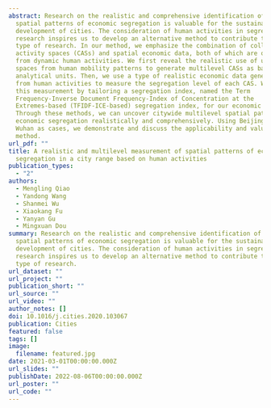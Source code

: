 ```yaml
---
abstract: Research on the realistic and comprehensive identification of citywide
  spatial patterns of economic segregation is valuable for the sustainable
  development of cities. The consideration of human activities in segregation
  research inspires us to develop an alternative method to contribute to this
  type of research. In our method, we emphasize the combination of collective
  activity spaces (CASs) and spatial economic data, both of which are obtained
  from dynamic human activities. We first reveal the realistic use of urban
  spaces from human mobility patterns to generate multilevel CASs as basic
  analytical units. Then, we use a type of realistic economic data generated
  from human activities to measure the segregation level of each CAS. We realize
  this measurement by tailoring a segregation index, named the Term
  Frequency-Inverse Document Frequency-Index of Concentration at the
  Extremes-based (TFIDF-ICE-based) segregation index, for our economic data.
  Through these methods, we can uncover citywide multilevel spatial patterns of
  economic segregation realistically and comprehensively. Using Beijing and
  Wuhan as cases, we demonstrate and discuss the applicability and value of our
  method.
url_pdf: ""
title: A realistic and multilevel measurement of spatial patterns of economic
  segregation in a city range based on human activities
publication_types:
  - "2"
authors:
  - Mengling Qiao
  - Yandong Wang
  - Shanmei Wu
  - Xiaokang Fu
  - Yanyan Gu
  - Mingxuan Dou
summary: Research on the realistic and comprehensive identification of citywide
  spatial patterns of economic segregation is valuable for the sustainable
  development of cities. The consideration of human activities in segregation
  research inspires us to develop an alternative method to contribute to this
  type of research.
url_dataset: ""
url_project: ""
publication_short: ""
url_source: ""
url_video: ""
author_notes: []
doi: 10.1016/j.cities.2020.103067
publication: Cities
featured: false
tags: []
image:
  filename: featured.jpg
date: 2021-03-01T00:00:00.000Z
url_slides: ""
publishDate: 2022-08-06T00:00:00.000Z
url_poster: ""
url_code: ""
---
```

<!-- {{% callout note %}}
Click the \_Cite\_ button above to demo the feature to enable visitors to import publication metadata into their reference management software.
{{% /callout %}}

{{% callout note %}}
Create your slides in Markdown - click the \_Slides\_ button to check out the example.
{{% /callout %}}

Supplementary notes can be added here, including \[code, math, and images](https://wowchemy.com/docs/writing-markdown-latex/). -->